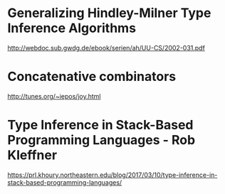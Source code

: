 # Generalizing Hindley-Milner Type Inference Algorithms

http://webdoc.sub.gwdg.de/ebook/serien/ah/UU-CS/2002-031.pdf

# Concatenative combinators

http://tunes.org/~iepos/joy.html

# Type Inference in Stack-Based Programming Languages - Rob Kleffner
https://prl.khoury.northeastern.edu/blog/2017/03/10/type-inference-in-stack-based-programming-languages/
